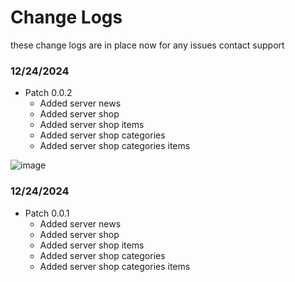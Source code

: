 # Change Logs

these change logs are in place now for any issues contact support

### 12/24/2024
- Patch 0.0.2
  - Added server news
  - Added server shop
  - Added server shop items
  - Added server shop categories
  - Added server shop categories items

![image](https://raw.githubusercontent.com/WSroleplay/wsrp-launcher-assets/main/change-logs-imgs/0.0.2.jpg)

### 12/24/2024
- Patch 0.0.1
  - Added server news
  - Added server shop
  - Added server shop items
  - Added server shop categories
  - Added server shop categories items

